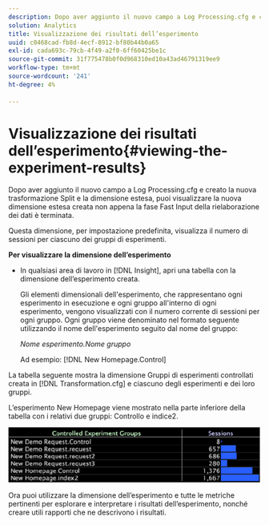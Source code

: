 ```yaml
---
description: Dopo aver aggiunto il nuovo campo a Log Processing.cfg e creato la nuova trasformazione Split e la dimensione estesa, puoi visualizzare la nuova dimensione estesa creata non appena la fase Fast Input della rielaborazione dei dati è terminata.
solution: Analytics
title: Visualizzazione dei risultati dell’esperimento
uuid: c0468cad-fb8d-4ecf-8912-bf80b44b0a65
exl-id: cada693c-79cb-4f49-a2f0-6ff60425be1c
source-git-commit: 31f775478b0f0d968310ed10a43ad46791319ee9
workflow-type: tm+mt
source-wordcount: '241'
ht-degree: 4%

---
```


# Visualizzazione dei risultati dell’esperimento{#viewing-the-experiment-results}

Dopo aver aggiunto il nuovo campo a Log Processing.cfg e creato la nuova trasformazione Split e la dimensione estesa, puoi visualizzare la nuova dimensione estesa creata non appena la fase Fast Input della rielaborazione dei dati è terminata.

Questa dimensione, per impostazione predefinita, visualizza il numero di sessioni per ciascuno dei gruppi di esperimenti.

**Per visualizzare la dimensione dell’esperimento**

* In qualsiasi area di lavoro in [!DNL Insight], apri una tabella con la dimensione dell’esperimento creata.

   Gli elementi dimensionali dell&#39;esperimento, che rappresentano ogni esperimento in esecuzione e ogni gruppo all&#39;interno di ogni esperimento, vengono visualizzati con il numero corrente di sessioni per ogni gruppo. Ogni gruppo viene denominato nel formato seguente utilizzando il nome dell&#39;esperimento seguito dal nome del gruppo:

   *Nome esperimento.Nome gruppo*

   Ad esempio: [!DNL New Homepage.Control]

La tabella seguente mostra la dimensione Gruppi di esperimenti controllati creata in [!DNL Transformation.cfg] e ciascuno degli esperimenti e dei loro gruppi.

L’esperimento New Homepage viene mostrato nella parte inferiore della tabella con i relativi due gruppi: Controllo e indice2.

![](assets/controlledexpgrps.png)

Ora puoi utilizzare la dimensione dell’esperimento e tutte le metriche pertinenti per esplorare e interpretare i risultati dell’esperimento, nonché creare utili rapporti che ne descrivono i risultati.
